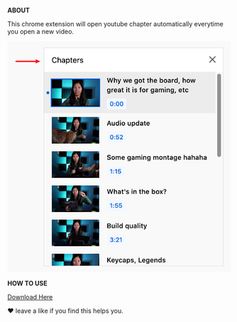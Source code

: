 **ABOUT**

This chrome extension will open youtube chapter automatically everytime you open a new video.

<img src="https://github.com/eret9616/show_youtube_chapter/blob/master/assets/chapter.png" alt="drawing" width="520"/>

**HOW TO USE**  

[Download Here](https://chrome.google.com/webstore/detail/show-youtube-chapter/jppdhhbhfplniidecbbiianinakbgeeb?hl=en&authuser=0)  

❤ leave a like if you find this helps you.
